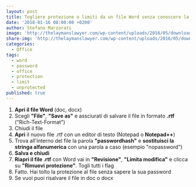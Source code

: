 ```yaml
---
layout: post
title: Togliere protezione o limiti da un file Word senza conoscere la password
date: '2018-01-16 08:00:00 +0200'
author: Stefano Marzorati
image: 'http://thelaymanslawyer.com/wp-content/uploads/2016/05/download-draft-the-laymans-lawyer-2.png'
share-img: 'http://thelaymanslawyer.com/wp-content/uploads/2016/05/download-draft-the-laymans-lawyer-2.png'
categories:
  - Office
tags:
  - word
  - password
  - office
  - protection
  - limit
  - unprotected
published: true
---
```

1. **Apri il file Word** (doc, docx)   
2. Scegli **"File"**, **"Save as"** e assciurati di salvare il file in formato **.rtf** ("Rich-Text-Format")   
3. Chiudi il file   
4. **Apri** il nuovo file .rtf con un editor di testo (Notepad o **Notepad++**)   
5. Trova all'interno del file la parola **"passwordhash"** e **sostituisci la stringa alfanumerica** con una parola a caso (esempio "nopassword")   
6. **Salva e chiudi**   
7. **Riapri il file .rtf** con Word vai in **"Revisione"**, **"Limita modifica"** e clicca su **"Rimuovi protezione"**. Togli tutti i flag   
8. Fatto. Hai tolto la protezione al file senza sapere la sua password   
9. Se vuoi puoi risalvare il file in doc o docx   
